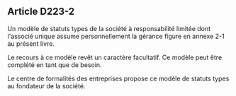 Article D223-2
----
Un modèle de statuts types de la société à responsabilité limitée dont l'associé
unique assume personnellement la gérance figure en annexe 2-1 au présent livre.

Le recours à ce modèle revêt un caractère facultatif. Ce modèle peut être
complété en tant que de besoin.

Le centre de formalités des entreprises propose ce modèle de statuts types au
fondateur de la société.
